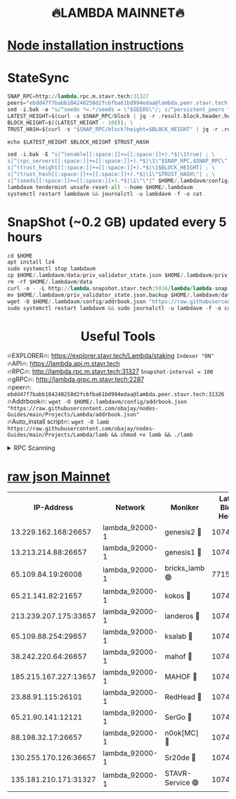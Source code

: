 <h1 align="center"> 🔥LAMBDA MAINNET🔥</h1>


[Node installation instructions](https://github.com/obajay/nodes-Guides/tree/main/Projects/Lambda)
=


# StateSync
```python
SNAP_RPC=http://lambda.rpc.m.stavr.tech:31327
peers="ebdd47f7babb184240258d2fc6fba61bd994edaa@lambda.peer.stavr.tech:31326" 
sed -i.bak -e "s/^seeds *=.*/seeds = \"$SEEDS\"/; s/^persistent_peers *=.*/persistent_peers = \"$PEERS\"/" $HOME/.lambdavm/config/config.toml
LATEST_HEIGHT=$(curl -s $SNAP_RPC/block | jq -r .result.block.header.height); \
BLOCK_HEIGHT=$((LATEST_HEIGHT - 100)); \
TRUST_HASH=$(curl -s "$SNAP_RPC/block?height=$BLOCK_HEIGHT" | jq -r .result.block_id.hash)

echo $LATEST_HEIGHT $BLOCK_HEIGHT $TRUST_HASH

sed -i.bak -E "s|^(enable[[:space:]]+=[[:space:]]+).*$|\1true| ; \
s|^(rpc_servers[[:space:]]+=[[:space:]]+).*$|\1\"$SNAP_RPC,$SNAP_RPC\"| ; \
s|^(trust_height[[:space:]]+=[[:space:]]+).*$|\1$BLOCK_HEIGHT| ; \
s|^(trust_hash[[:space:]]+=[[:space:]]+).*$|\1\"$TRUST_HASH\"| ; \
s|^(seeds[[:space:]]+=[[:space:]]+).*$|\1\"\"|" $HOME/.lambdavm/config/config.toml
lambdavm tendermint unsafe-reset-all --home $HOME/.lambdavm
systemctl restart lambdavm && journalctl -u lambdavm -f -o cat

```
# SnapShot (~0.2 GB) updated every 5 hours
```python
cd $HOME
apt install lz4
sudo systemctl stop lambdavm
cp $HOME/.lambdavm/data/priv_validator_state.json $HOME/.lambdavm/priv_validator_state.json.backup
rm -rf $HOME/.lambdavm/data
curl -o - -L http://lambda.snapshot.stavr.tech:5016/lambda/lambda-snap.tar.lz4 | lz4 -c -d - | tar -x -C $HOME/.lambdavm --strip-components 2
mv $HOME/.lambdavm/priv_validator_state.json.backup $HOME/.lambdavm/data/priv_validator_state.json
wget -O $HOME/.lambdavm/config/addrbook.json "https://raw.githubusercontent.com/obajay/nodes-Guides/main/Projects/Lambda/addrbook.json"
sudo systemctl restart lambdavm && sudo journalctl -u lambdavm -f -o cat
```
 <h1 align="center"> Useful Tools</h1>

🔥EXPLORER🔥:      https://explorer.stavr.tech/Lambda/staking	        `Indexer "ON"` \
🔥API🔥: 			 		 https://lambda.api.m.stavr.tech \
🔥RPC🔥:           http://lambda.rpc.m.stavr.tech:31327	              `Snapshot-interval = 100` \
🔥gRPC🔥:          http://lambda.grpc.m.stavr.tech:2287 \
🔥peer🔥:					 `ebdd47f7babb184240258d2fc6fba61bd994edaa@lambda.peer.stavr.tech:31326` \
🔥Addrbook🔥:    ```wget -O $HOME/.lambdavm/config/addrbook.json "https://raw.githubusercontent.com/obajay/nodes-Guides/main/Projects/Lambda/addrbook.json"``` \
🔥Auto_install script🔥: ```wget -O lamb https://raw.githubusercontent.com/obajay/nodes-Guides/main/Projects/Lambda/lamb && chmod +x lamb && ./lamb```


<details>
<summary>RPC Scanning</summary>

<h2 align="center"> We scan nodes in real time every 4 hours. And we provide the final result of RPC endpoints.
We cannot influence the operation of these nodes in any way. </h2>


```python
If Voting Power is higher than 0 --> then the Node is a validator of the network and may be subject to attack and be a potential threat to the chain.
```
```python
We marked such validators with a red symbol
```

</details>

[raw json Mainnet](https://rpc-check.lambm.stavr.tech/lambm/rpc-lambm-result.json)
=


<table><tr><th>IP-Address</th><th>Network</th><th>Moniker</th><th>Latest Block Height</th><th>Earliest Block Height</th><th>Catching Up</th><th>Tx Index</th><th>Voting Power</th><th>Scan Time</th></tr><tr><td>13.229.162.168:26657</td><td>lambda_92000-1</td><td>genesis2 🔴</td><td>10740976</td><td>1</td><td>False</td><td>on</td><td>16647031</td><td>2023-12-25T04:15:17.799986443UTC</td></tr><tr><td>13.213.214.88:26657</td><td>lambda_92000-1</td><td>genesis1 🔴</td><td>10740977</td><td>1</td><td>False</td><td>on</td><td>107835</td><td>2023-12-25T04:15:22.076042726UTC</td></tr><tr><td>65.109.84.19:26008</td><td>lambda_92000-1</td><td>bricks_lamb 🟢</td><td>7715743</td><td>7581001</td><td>False</td><td>on</td><td>0</td><td>2023-12-25T04:15:30.890266759UTC</td></tr><tr><td>65.21.141.82:21657</td><td>lambda_92000-1</td><td>kokos 🔴</td><td>10740977</td><td>7716001</td><td>False</td><td>off</td><td>546765</td><td>2023-12-25T04:15:24.444153327UTC</td></tr><tr><td>213.239.207.175:33657</td><td>lambda_92000-1</td><td>landeros 🔴</td><td>10740975</td><td>8136001</td><td>False</td><td>off</td><td>1051162</td><td>2023-12-25T04:15:12.130810591UTC</td></tr><tr><td>65.109.88.254:29657</td><td>lambda_92000-1</td><td>ksalab 🔴</td><td>10740977</td><td>8715001</td><td>False</td><td>on</td><td>504057</td><td>2023-12-25T04:15:27.206396173UTC</td></tr><tr><td>38.242.220.64:26657</td><td>lambda_92000-1</td><td>mahof 🔴</td><td>10740973</td><td>10131001</td><td>False</td><td>off</td><td>770350</td><td>2023-12-25T04:15:05.364436878UTC</td></tr><tr><td>185.215.167.227:13657</td><td>lambda_92000-1</td><td>MAHOF 🔴</td><td>10740977</td><td>10134001</td><td>False</td><td>on</td><td>2051510</td><td>2023-12-25T04:15:21.162362867UTC</td></tr><tr><td>23.88.91.115:26101</td><td>lambda_92000-1</td><td>RedHead 🔴</td><td>10740975</td><td>10640975</td><td>False</td><td>off</td><td>553202</td><td>2023-12-25T04:15:12.801856296UTC</td></tr><tr><td>65.21.90.141:12121</td><td>lambda_92000-1</td><td>SerGo 🔴</td><td>10740977</td><td>10640977</td><td>False</td><td>off</td><td>10571714</td><td>2023-12-25T04:15:27.528749068UTC</td></tr><tr><td>88.198.32.17:26657</td><td>lambda_92000-1</td><td>n0ok[MC] 🔴</td><td>10740978</td><td>10640978</td><td>False</td><td>off</td><td>1578630</td><td>2023-12-25T04:15:30.537399554UTC</td></tr><tr><td>130.255.170.126:36657</td><td>lambda_92000-1</td><td>Sr20de 🔴</td><td>10740975</td><td>10715001</td><td>False</td><td>off</td><td>671452</td><td>2023-12-25T04:15:12.585745009UTC</td></tr><tr><td>135.181.210.171:31327</td><td>lambda_92000-1</td><td>STAVR-Service 🟢</td><td>10740977</td><td>10738501</td><td>False</td><td>on</td><td>0</td><td>2023-12-25T04:15:26.892381005UTC</td></tr></table>
